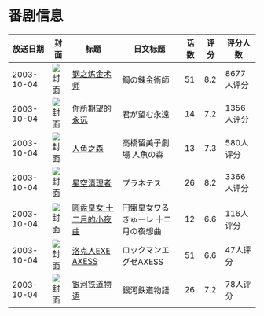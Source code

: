 # 番剧信息

|放送日期|封面|标题|日文标题|话数|评分|评分人数|
|---|---|---|---|---|---|---|
|2003-10-04|![封面](https://lain.bgm.tv/pic/cover/c/ad/13/315_Z84F1.jpg)|[钢之炼金术师](https://bangumi.tv/subject/315)|鋼の錬金術師|51|8.2|8677人评分|
|2003-10-04|![封面](https://lain.bgm.tv/pic/cover/c/97/3a/1650_HhHGJ.jpg)|[你所期望的永远](https://bangumi.tv/subject/1650)|君が望む永遠|14|7.2|1356人评分|
|2003-10-04|![封面](https://lain.bgm.tv/pic/cover/c/de/03/1947_mTMft.jpg)|[人鱼之森](https://bangumi.tv/subject/1947)|高橋留美子劇場 人魚の森|13|7.3|580人评分|
|2003-10-04|![封面](https://lain.bgm.tv/pic/cover/c/7f/7c/2734_QoV4j.jpg)|[星空清理者](https://bangumi.tv/subject/2734)|プラネテス|26|8.2|3366人评分|
|2003-10-04|![封面](https://lain.bgm.tv/pic/cover/c/12/e5/4384_F2meY.jpg)|[圆盘皇女 十二月的小夜曲](https://bangumi.tv/subject/4384)|円盤皇女ワるきゅーレ 十二月の夜想曲|12|6.6|116人评分|
|2003-10-04|![封面](https://lain.bgm.tv/pic/cover/c/a2/42/5231_6lHLT.jpg)|[洛克人EXE AXESS](https://bangumi.tv/subject/5231)|ロックマンエグゼAXESS|51|6.6|47人评分|
|2003-10-04|![封面](https://lain.bgm.tv/pic/cover/c/35/81/12784_7lwS8.jpg)|[银河铁道物语](https://bangumi.tv/subject/12784)|銀河鉄道物語|26|7.2|78人评分|
